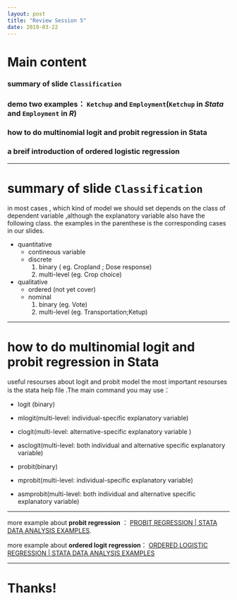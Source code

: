 ```yaml
---
layout: post
title: "Review Session 5"
date: 2019-03-22
---
```


# Main content

### summary of slide `Classification`

### demo two examples： `Ketchup` and `Employment`(`Ketchup` in *Stata* and `Employment` in *R*)

### how to do multinomial logit and probit regression in Stata


### a breif introduction of ordered logistic regression
---------------------------------------------------

# summary of slide `Classification`

in most cases , which kind of model we should set depends on the class of dependent variable ,although the explanatory variable also have the following class. the examples in the parenthese is the corresponding cases in our slides.

-   quantitative
    -   contineous variable
    -   discrete
        1. binary ( eg. Cropland ; Dose response)
        2. multi-level (eg. Crop choice)
-   qualitative
    -   ordered (not yet cover)
    -   nominal    
        1. binary (eg. Vote)
        2. multi-level (eg. Transportation;Ketup)

--------   

# how to do multinomial logit and probit regression in Stata
useful resourses about logit and probit model the most important resourses is the stata help file .The main command you may use：
-   logit (binary)
-   mlogit(multi-level: individual-specific explanatory variable)
-   clogit(multi-level: alternative-specific explanatory variable )
-   asclogit(multi-level: both individual and alternative specific explanatory variable)

-   probit(binary)
-   mprobit(multi-level: individual-specific explanatory variable)
-   asmprobit(multi-level: both individual and alternative specific explanatory variable)

----------
more example about **probit regression** ： [PROBIT REGRESSION | STATA DATA ANALYSIS EXAMPLES](https://stats.idre.ucla.edu/stata/dae/probit-regression/).

more example about **ordered logit regression**： [ORDERED LOGISTIC REGRESSION | STATA DATA ANALYSIS EXAMPLES](https://stats.idre.ucla.edu/stata/dae/ordered-logistic-regression/)


---------
# Thanks!
